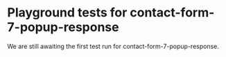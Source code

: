 # Playground tests for contact-form-7-popup-response
We are still awaiting the first test run for contact-form-7-popup-response.
